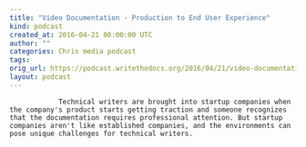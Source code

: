 ```yaml
---
title: "Video Documentation - Production to End User Experience"
kind: podcast
created_at: 2016-04-21 00:00:00 UTC
author: ""
categories: Chris media podcast
tags: 
orig_url: https://podcast.writethedocs.org/2016/04/21/video-documentation-alicia-avrach/
layout: podcast
---
```


                Technical writers are brought into startup companies when the company's product starts getting traction and someone recognizes that the documentation requires professional attention. But startup companies aren't like established companies, and the environments can pose unique challenges for technical writers.
            